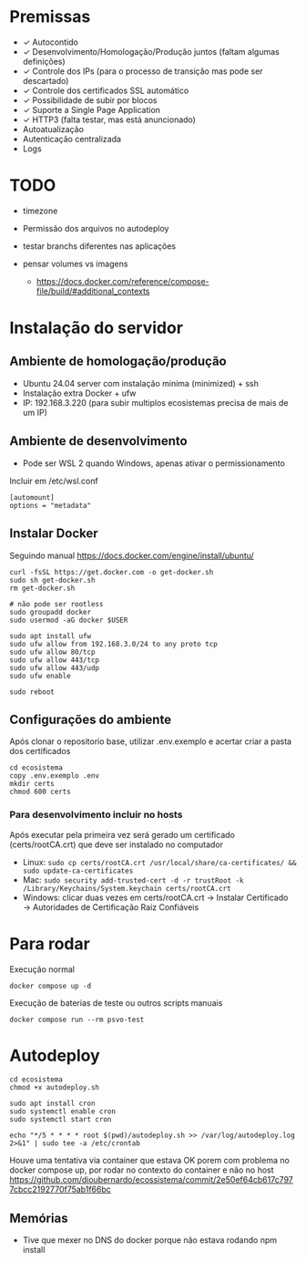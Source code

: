 # Premissas

- ✓ Autocontido 
- ✓ Desenvolvimento/Homologação/Produção juntos (faltam algumas definições)
- ✓ Controle dos IPs (para o processo de transição mas pode ser descartado)
- ✓ Controle dos certificados SSL automático 
- ✓ Possibilidade de subir por blocos
- ✓ Suporte a Single Page Application
- ✓ HTTP3 (falta testar, mas está anuncionado)
- Autoatualização
- Autenticação centralizada
- Logs

# TODO

- timezone
- Permissão dos arquivos no autodeploy
- testar branchs diferentes nas aplicações

- pensar volumes vs imagens
    - https://docs.docker.com/reference/compose-file/build/#additional_contexts

# Instalação do servidor

## Ambiente de homologação/produção

- Ubuntu 24.04 server com instalação minima (minimized) + ssh
- Instalação extra Docker + ufw
- IP: 192.168.3.220 (para subir multiplos ecosistemas precisa de mais de um IP)

## Ambiente de desenvolvimento

- Pode ser WSL 2 quando Windows, apenas ativar o permissionamento 

Incluir em /etc/wsl.conf
```
[automount]
options = "metadata"
```

## Instalar Docker

Seguindo manual
https://docs.docker.com/engine/install/ubuntu/

```
curl -fsSL https://get.docker.com -o get-docker.sh
sudo sh get-docker.sh
rm get-docker.sh

# não pode ser rootless
sudo groupadd docker
sudo usermod -aG docker $USER

sudo apt install ufw
sudo ufw allow from 192.168.3.0/24 to any proto tcp
sudo ufw allow 80/tcp
sudo ufw allow 443/tcp
sudo ufw allow 443/udp
sudo ufw enable

sudo reboot
```

## Configurações do ambiente

Após clonar o repositorio base, utilizar .env.exemplo e acertar criar a pasta dos certificados
```
cd ecosistema 
copy .env.exemplo .env
mkdir certs
chmod 600 certs
```

### Para desenvolvimento incluir no hosts

Após executar pela primeira vez será gerado um certificado (certs/rootCA.crt) que deve ser instalado no computador

- Linux: ```sudo cp certs/rootCA.crt /usr/local/share/ca-certificates/ && sudo update-ca-certificates```
- Mac: ```sudo security add-trusted-cert -d -r trustRoot -k /Library/Keychains/System.keychain certs/rootCA.crt```
- Windows: clicar duas vezes em certs/rootCA.crt → Instalar Certificado → Autoridades de Certificação Raiz Confiáveis

# Para rodar

Execução normal
```
docker compose up -d
```

Execução de baterias de teste ou outros scripts manuais
```
docker compose run --rm psvo-test
```

# Autodeploy

```
cd ecosistema 
chmod +x autodeploy.sh

sudo apt install cron
sudo systemctl enable cron
sudo systemctl start cron

echo "*/5 * * * * root $(pwd)/autodeploy.sh >> /var/log/autodeploy.log 2>&1" | sudo tee -a /etc/crontab
```
Houve uma tentativa via container que estava OK porem com problema no docker compose up, por rodar no contexto do container e não no host https://github.com/dioubernardo/ecossistema/commit/2e50ef64cb617c7977cbcc2192770f75ab1f66bc

## Memórias
- Tive que mexer no DNS do docker porque não estava rodando npm install
